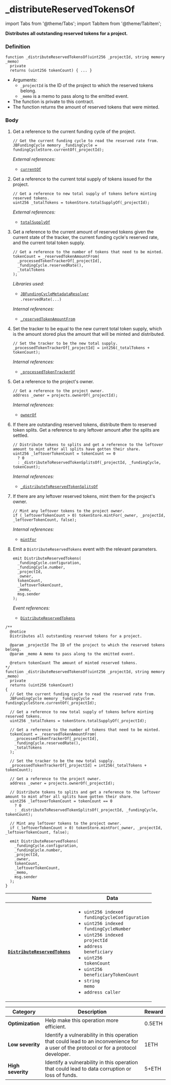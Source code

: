 # _distributeReservedTokensOf

import Tabs from '@theme/Tabs';
import TabItem from '@theme/TabItem';

<Tabs>
<TabItem value="Step by step" label="Step by step">

**Distributes all outstanding reserved tokens for a project.**

### Definition

```solidity
function _distributeReservedTokensOf(uint256 _projectId, string memory _memo)
  private
  returns (uint256 tokenCount) { ... }
```

* Arguments:
  * `_projectId` is the ID of the project to which the reserved tokens belong.
  * `_memo` is a memo to pass along to the emitted event.
* The function is private to this contract.
* The function returns the amount of reserved tokens that were minted.

### Body

1.  Get a reference to the current funding cycle of the project.

    ```solidity
    // Get the current funding cycle to read the reserved rate from.
    JBFundingCycle memory _fundingCycle = fundingCycleStore.currentOf(_projectId);
    ```

    _External references:_

    * [`currentOf`](/api/contracts/jbfundingcyclestore/read/currentof.md)
2.  Get a reference to the current total supply of tokens issued for the project.

    ```solidity
    // Get a reference to new total supply of tokens before minting reserved tokens.
    uint256 _totalTokens = tokenStore.totalSupplyOf(_projectId);
    ```

    _External references:_

    * [`totalSupplyOf`](/api/contracts/jbtokenstore/read/totalsupplyof.md)
3.  Get a reference to the current amount of reserved tokens given the current state of the tracker, the current funding cycle's reserved rate, and the current total token supply.

    ```solidity
    // Get a reference to the number of tokens that need to be minted.
    tokenCount = _reservedTokenAmountFrom(
      _processedTokenTrackerOf[_projectId],
      _fundingCycle.reservedRate(),
      _totalTokens
    );
    ```

    _Libraries used:_

    * [`JBFundingCycleMetadataResolver`](/api/libraries/jbfundingcyclemetadataresolver.md)\
      `.reservedRate(...)`

    _Internal references:_

    * [`_reservedTokenAmountFrom`](/api/contracts/or-controllers/jbcontroller/read/-_reservedtokenamountfrom.md)
4.  Set the tracker to be equal to the new current total token supply, which is the amount stored plus the amount that will be minted and distributed.

    ```solidity
    // Set the tracker to be the new total supply.
    _processedTokenTrackerOf[_projectId] = int256(_totalTokens + tokenCount);
    ```

    _Internal references:_

    * [`_processedTokenTrackerOf`](/api/contracts/or-controllers/jbcontroller/properties/-_processedtokentrackerof.md)
5.  Get a reference to the project's owner.

    ```solidity
    // Get a reference to the project owner.
    address _owner = projects.ownerOf(_projectId);
    ```

    _Internal references:_

    * [`ownerOf`](https://docs.openzeppelin.com/contracts/2.x/api/token/erc721#IERC721-ownerOf-uint256-)
6.  If there are outstanding reserved tokens, distribute them to reserved token splits. Get a reference to any leftover amount after the splits are settled.

    ```solidity
    // Distribute tokens to splits and get a reference to the leftover amount to mint after all splits have gotten their share.
    uint256 _leftoverTokenCount = tokenCount == 0
      ? 0
      : _distributeToReservedTokenSplitsOf(_projectId, _fundingCycle, tokenCount);
    ```

    _Internal references:_

    * [`_distributeToReservedTokenSplitsOf`](/api/contracts/or-controllers/jbcontroller/write/-_distributetoreservedtokensplitsof.md)
7.  If there are any leftover reserved tokens, mint them for the project's owner.

    ```solidity
    // Mint any leftover tokens to the project owner.
    if (_leftoverTokenCount > 0) tokenStore.mintFor(_owner, _projectId, _leftoverTokenCount, false);
    ```

    _Internal references:_

    * [`mintFor`](/api/contracts/jbtokenstore/write/mintfor.md)
8.  Emit a `DistributeReservedTokens` event with the relevant parameters.

    ```solidity
    emit DistributeReservedTokens(
      _fundingCycle.configuration,
      _fundingCycle.number,
      _projectId,
      _owner,
      tokenCount,
      _leftoverTokenCount,
      _memo,
      msg.sender
    );
    ```

    _Event references:_

    * [`DistributeReservedTokens`](/api/contracts/or-controllers/jbcontroller/events/distributereservedtokens.md)

</TabItem>

<TabItem value="Code" label="Code">

```solidity
/**
  @notice
  Distributes all outstanding reserved tokens for a project.

  @param _projectId The ID of the project to which the reserved tokens belong.
  @param _memo A memo to pass along to the emitted event.

  @return tokenCount The amount of minted reserved tokens.
*/
function _distributeReservedTokensOf(uint256 _projectId, string memory _memo)
  private
  returns (uint256 tokenCount)
{
  // Get the current funding cycle to read the reserved rate from.
  JBFundingCycle memory _fundingCycle = fundingCycleStore.currentOf(_projectId);

  // Get a reference to new total supply of tokens before minting reserved tokens.
  uint256 _totalTokens = tokenStore.totalSupplyOf(_projectId);

  // Get a reference to the number of tokens that need to be minted.
  tokenCount = _reservedTokenAmountFrom(
    _processedTokenTrackerOf[_projectId],
    _fundingCycle.reservedRate(),
    _totalTokens
  );

  // Set the tracker to be the new total supply.
  _processedTokenTrackerOf[_projectId] = int256(_totalTokens + tokenCount);

  // Get a reference to the project owner.
  address _owner = projects.ownerOf(_projectId);

  // Distribute tokens to splits and get a reference to the leftover amount to mint after all splits have gotten their share.
  uint256 _leftoverTokenCount = tokenCount == 0
    ? 0
    : _distributeToReservedTokenSplitsOf(_projectId, _fundingCycle, tokenCount);

  // Mint any leftover tokens to the project owner.
  if (_leftoverTokenCount > 0) tokenStore.mintFor(_owner, _projectId, _leftoverTokenCount, false);

  emit DistributeReservedTokens(
    _fundingCycle.configuration,
    _fundingCycle.number,
    _projectId,
    _owner,
    tokenCount,
    _leftoverTokenCount,
    _memo,
    msg.sender
  );
}
```

</TabItem>

<TabItem value="Events" label="Events">

| Name                                        | Data                                                                                                                                                                                                                                                       |
| ------------------------------------------- | ---------------------------------------------------------------------------------------------------------------------------------------------------------------------------------------------------------------------------------------------------------- |
| [**`DistributeReservedTokens`**](/api/contracts/or-controllers/jbcontroller/events/distributereservedtokens.md)             | <ul><li><code>uint256 indexed fundingCycleConfiguration</code></li><li><code>uint256 indexed fundingCycleNumber</code></li><li><code>uint256 indexed projectId</code></li><li><code>address beneficiary</code></li><li><code>uint256 tokenCount</code></li><li><code>uint256 beneficiaryTokenCount</code></li><li><code>string memo</code></li><li><code>address caller</code></li></ul> |

</TabItem>

<TabItem value="Bug bounty" label="Bug bounty">

| Category          | Description                                                                                                                            | Reward |
| ----------------- | -------------------------------------------------------------------------------------------------------------------------------------- | ------ |
| **Optimization**  | Help make this operation more efficient.                                                                                               | 0.5ETH |
| **Low severity**  | Identify a vulnerability in this operation that could lead to an inconvenience for a user of the protocol or for a protocol developer. | 1ETH   |
| **High severity** | Identify a vulnerability in this operation that could lead to data corruption or loss of funds.                                        | 5+ETH  |

</TabItem>
</Tabs>
